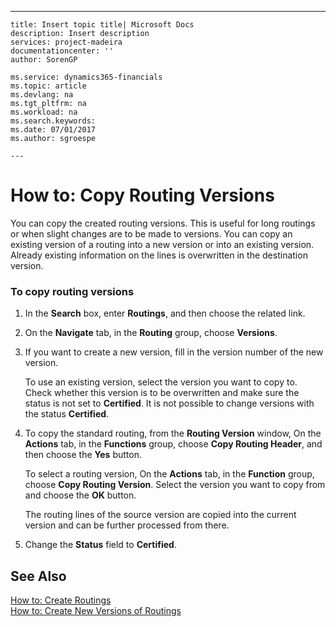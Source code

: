 ---
    title: Insert topic title| Microsoft Docs
    description: Insert description
    services: project-madeira
    documentationcenter: ''
    author: SorenGP

    ms.service: dynamics365-financials
    ms.topic: article
    ms.devlang: na
    ms.tgt_pltfrm: na
    ms.workload: na
    ms.search.keywords:
    ms.date: 07/01/2017
    ms.author: sgroespe

    ---
# How to: Copy Routing Versions
You can copy the created routing versions. This is useful for long routings or when slight changes are to be made to versions. You can copy an existing version of a routing into a new version or into an existing version. Already existing information on the lines is overwritten in the destination version.  
  
### To copy routing versions  
  
1.  In the **Search** box, enter **Routings**, and then choose the related link.  
  
2.  On the **Navigate** tab, in the **Routing** group, choose **Versions**.  
  
3.  If you want to create a new version, fill in the version number of the new version.  
  
     To use an existing version, select the version you want to copy to. Check whether this version is to be overwritten and make sure the status is not set to **Certified**. It is not possible to change versions with the status **Certified**.  
  
4.  To copy the standard routing, from the **Routing Version** window, On the **Actions** tab, in the **Functions** group, choose **Copy Routing Header**, and then choose the **Yes** button.  
  
     To select a routing version, On the **Actions** tab, in the **Function** group, choose **Copy Routing Version**. Select the version you want to copy from and choose the **OK** button.  
  
     The routing lines of the source version are copied into the current version and can be further processed from there.  
  
5.  Change the **Status** field to **Certified**.  
  
## See Also  
 [How to: Create Routings](../FullExperience/how-to-create-routings.md)   
 [How to: Create New Versions of Routings](../FullExperience/how-to-create-new-versions-of-routings.md)